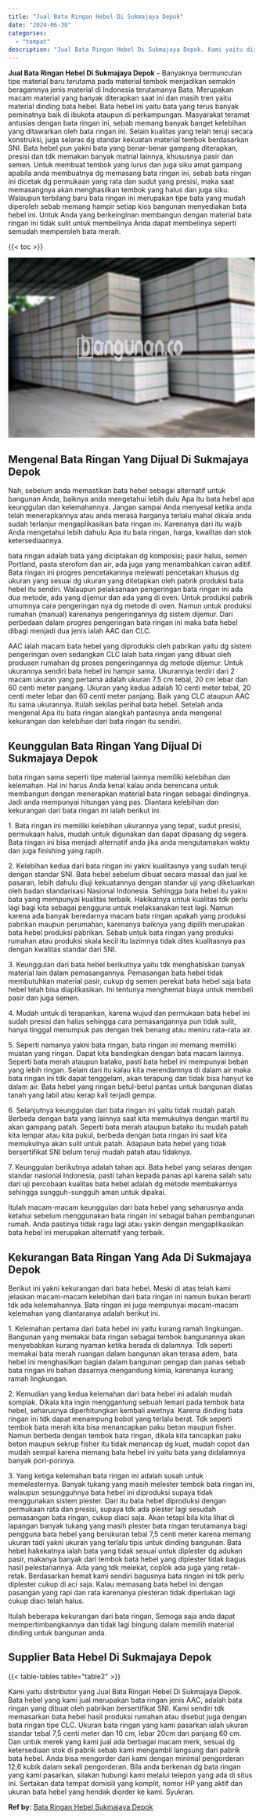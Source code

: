 ```yaml
---
title: "Jual Bata Ringan Hebel Di Sukmajaya Depok"
date: "2024-06-30"
categories: 
  - "tempat"
description: "Jual Bata Ringan Hebel Di Sukmajaya Depok. Kami yaitu distributor yang Jual Bata Ringan Hebel Di Sukmajaya Depok. Bata hebel yang kami jual merupakan bata ri..."
---
```


**Jual Bata Ringan Hebel Di Sukmajaya Depok** – Banyaknya bermunculan tipe material baru terutama pada material tembok menjadikan semakin beragamnya jenis material di Indonesia terutamanya Bata. Merupakan macam material yang banyak diterapkan saat ini dan masih tren yaitu material dinding bata hebel. Bata hebel ini yaitu bata yang terus banyak peminatnya baik di ibukota ataupun di perkampungan. Masyarakat teramat antusias dengan bata ringan ini, sebab memang banyak banget kelebihan yang ditawarkan oleh bata ringan ini. Selain kualitas yang telah teruji secara konstruksi, juga selaras dg standar kekuatan material tembok berdasarkan SNI. Bata hebel pun yakni bata yang benar-benar gampang diterapkan, presisi dan tdk memakan banyak matrial lainnya, khususnya pasir dan semen. Untuk membuat tembok yang lurus dan juga siku amat gampang apabila anda membuatnya dg memasang bata ringan ini, sebab bata ringan ini dicetak dg permukaan yang rata dan sudut yang presisi, maka saat memasangnya akan menghasilkan tembok yang halus dan juga siku. Walaupun terbilang baru bata ringan ini merupakan tipe bata yang mudah diperoleh sebab memang hampir setiap kios bangunan menyediakan bata hebel ini. Untuk Anda yang berkeinginan membangun dengan material bata ringan ini tidak sulit untuk membelinya Anda dapat membelinya seperti semudah memperoleh bata merah.

{{< toc >}}

![Jual Bata Ringan Hebel Di Sukmajaya Depok](/images/jual-hebel-murah-24.png)

## Mengenal Bata Ringan Yang Dijual Di Sukmajaya Depok

Nah, sebelum anda memastikan bata hebel sebagai alternatif untuk bangunan Anda, baiknya anda mengetahui lebih dulu Apa itu bata hebel apa keunggulan dan kelemahannya. Jangan sampai Anda menyesal ketika anda telah menerapkannya atau anda merasa harganya terlalu mahal dikala anda sudah terlanjur mengaplikasikan bata ringan ini. Karenanya dari itu wajib Anda mengetahui lebih dahulu Apa itu bata ringan, harga, kwalitas dan stok ketersediaannya.

bata ringan adalah bata yang diciptakan dg komposisi; pasir halus, semen Portland, pasta sterofom dan air, ada juga yang menambahkan cairan aditif. Bata ringan ini progres pencetakannya melewati pencetakan khusus dg ukuran yang sesuai dg ukuran yang ditetapkan oleh pabrik produksi bata hebel itu sendiri. Walaupun pelaksanaan pengeringan bata ringan ini ada dua metode, ada yang dijemur dan ada yang di oven. Untuk produksi pabrik umumnya cara pengeringan nya dg metode di oven. Namun untuk produksi rumahan (manual) karenanya pengeringannya dg sistem dijemur. Dari perbedaan dalam progres pengeringan bata ringan ini maka bata hebel dibagi menjadi dua jenis ialah AAC dan CLC.

AAC ialah macam bata hebel yang diproduksi oleh pabrikan yaitu dg sistem pengeringan oven sedangkan CLC ialah bata ringan yang dibuat oleh produsen rumahan dg proses pengeringannya dg metode dijemur. Untuk ukurannya sendiri bata hebel ini hampir sama. Ukurannya terdiri dari 2 macam ukuran yang pertama adalah ukuran 7.5 cm tebal, 20 cm lebar dan 60 centi meter panjang. Ukuran yang kedua adalah 10 centi meter tebal, 20 centi meter lebar dan 60 centi meter panjang. Baik yang CLC ataupun AAC itu sama ukurannya. Itulah sekilas perihal bata hebel. Setelah anda mengenal Apa itu bata ringan alangkah pantasnya anda mengenal kekurangan dan kelebihan dari bata ringan itu sendiri.

## Keunggulan Bata Ringan Yang Dijual Di Sukmajaya Depok

bata ringan sama seperti tipe material lainnya memiliki kelebihan dan kelemahan. Hal ini harus Anda kenal kalau anda berencana untuk membangun dengan menerapkan material bata ringan sebagai dindingnya. Jadi anda mempunyai hitungan yang pas. Diantara kelebihan dan kekurangan dari bata ringan ini ialah berikut ini.

1\. Bata ringan ini memiliki kelebihan ukurannya yang tepat, sudut presisi, permukaan halus, mudah untuk digunakan dan dapat dipasang dg segera. Bata ringan ini bisa menjadi alternatif anda jika anda mengutamakan waktu dan juga finishing yang rapih.

2\. Kelebihan kedua dari bata ringan ini yakni kualitasnya yang sudah teruji dengan standar SNI. Bata hebel sebelum dibuat secara massal dan jual ke pasaran, lebih dahulu diuji kekuatannya dengan standar uji yang dikeluarkan oleh badan standarisasi Nasional Indonesia. Sehingga bata hebel itu yakni bata yang mempunyai kualitas terbaik. Hakikatnya untuk kualitas tdk perlu lagi bagi kita sebagai pengguna untuk melaksanakan test lagi. Namun karena ada banyak beredarnya macam bata ringan apakah yang produksi pabrikan maupun perumahan, karenanya baiknya yang dipilih merupakan bata hebel produksi pabrikan. Sebab untuk bata ringan yang produksi rumahan atau produksi skala kecil itu lazimnya tidak dites kualitasnya pas dengan kwalitas standar dari SNI.

3\. Keunggulan dari bata hebel berikutnya yaitu tdk menghabiskan banyak material lain dalam pemasangannya. Pemasangan bata hebel tidak membutuhkan material pasir, cukup dg semen perekat bata hebel saja bata hebel telah bisa diaplikasikan. Ini tentunya menghemat biaya untuk membeli pasir dan juga semen.

4\. Mudah untuk di terapankan, karena wujud dan permukaan bata hebel ini sudah presisi dan halus sehingga cara pemasangannya pun tidak sulit, hanya tinggal menumpuk pas dengan trek benang atau meniru rata-rata air.

5\. Seperti namanya yakni bata ringan, bata ringan ini memang memiliki muatan yang ringan. Dapat kita bandingkan dengan bata macam lainnya. Seperti bata merah ataupun batako, pasti bata hebel ini mempunyai beban yang lebih ringan. Selain dari itu kalau kita merendamnya di dalam air maka bata ringan ini tdk dapat tenggelam, akan terapung dan tidak bisa hanyut ke dalam air. Bata hebel yang ringan betul-betul pantas untuk bangunan diatas tanah yang labil atau kerap kali terjadi gempa.

6\. Selanjutnya keunggulan dari bata ringan ini yaitu tidak mudah patah. Berbeda dengan bata yang lainnya saat kita memukulnya dengan martil itu akan gampang patah. Seperti bata merah ataupun batako itu mudah patah kita lempar atau kita pukul, berbeda dengan bata ringan ini saat kita memukulnya akan sulit untuk patah. Adapaun bata hebel yang tidak bersertifikat SNI belum teruji mudah patah atau tidaknya.

7\. Keunggulan berikutnya adalah tahan api. Bata hebel yang selaras dengan standar nasional Indonesia, pasti tahan kepada panas api karena salah satu dari uji percobaan kualitas bata hebel adalah dg metode membakarnya sehingga sungguh-sungguh aman untuk dipakai.

Itulah macam-macam keunggulan dari bata hebel yang seharusnya anda ketahui sebelum menggunakan bata ringan ini sebagai bahan pembangunan rumah. Anda pastinya tidak ragu lagi atau yakin dengan mengaplikasikan bata hebel ini merupakan alternatif yang terbaik.

## Kekurangan Bata Ringan Yang Ada Di Sukmajaya Depok

Berikut ini yakni kekurangan dari bata hebel. Meski di atas telah kami jelaskan macam-macam kelebihan dari bata ringan ini namun bukan berarti tdk ada kelemahannya. Bata ringan ini juga mempunyai macam-macam kelemahan yang diantaranya adalah berikut ini.

1\. Kelemahan pertama dari bata hebel ini yaitu kurang ramah lingkungan. Bangunan yang memakai bata ringan sebagai tembok bangunannya akan menyebabkan kurang nyaman ketika berada di dalamnya. Tdk seperti memakai bata merah ruangan dalam bangunan akan terasa adem, bata hebel ini menghasilkan bagian dalam bangunan pengap dan panas sebab bata ringan ini bahan dasarnya mengandung kimia, karenanya kurang ramah lingkungan.

2\. Kemudian yang kedua kelemahan dari bata hebel ini adalah mudah somplak. Dikala kita ingin menggantung sebuah lemari pada tembok bata hebel, seharusnya diperhitungkan kembali awetnya. Karena dinding bata ringan ini tdk dapat menampung bobot yang terlalu berat. Tdk seperti tembok bata merah kita bisa menancapkan paku beton maupun fisher. Namun berbeda dengan tembok bata ringan, dikala kita tancapkan paku beton maupun sekrup fisher itu tidak menancap dg kuat, mudah copot dan mudah sempal karena memang bata hebel ini yaitu bata yang didalamnya banyak pori-porinya.

3\. Yang ketiga kelemahan bata ringan ini adalah susah untuk memelesternya. Banyak tukang yang masih melester tembok bata ringan ini, walaupun sesungguhnya bata hebel ini diproduksi supaya tidak menggunakan sistem plester. Dari itu bata hebel diproduksi dengan permukaan rata dan presisi, supaya tdk ada plester lagi sesudah pemasangan bata ringan, cukup diaci saja. Akan tetapi bila kita lihat di lapangan banyak tukang yang masih plester bata ringan terutamanya bagi pengguna bata hebel yang berukuran tebal 7,5 centi meter karena memang ukuran tadi yakni ukuran yang terlalu tipis untuk dinding bangunan. Bata hebel hakekatnya ialah bata yang tidak sesuai untuk diplester dg adukan pasir, makanya banyak dari tembok bata hebel yang diplester tidak bagus hasil pelestariannya. Ada yang tdk melekat, coplok ada juga yang retak-retak. Berdasarkan hemat kami sendiri bagusnya bata ringan ini tdk perlu diplester cukup di aci saja. Kalau memasang bata hebel ini dengan pasangan yang rapi dan rata karenanya plesteran tidak diperlukan lagi cukup diaci telah halus.

Itulah beberapa kekurangan dari bata ringan, Semoga saja anda dapat mempertimbangkannya dan tidak lagi bingung dalam memilih material dinding untuk bangunan anda.

## Supplier Bata Hebel Di Sukmajaya Depok

{{< table-tables table="table2" >}}

Kami yaitu distributor yang Jual Bata Ringan Hebel Di Sukmajaya Depok. Bata hebel yang kami jual merupakan bata ringan jenis AAC, adalah bata ringan yang dibuat oleh pabrikan bersertifikat SNI. Kami sendiri tdk memasarkan bata hebel hasil produksi rumahan atau disebut juga dengan bata ringan tipe CLC. Ukuran bata ringan yang kami pasarkan ialah ukuran standar tebal 7,5 centi meter dan 10 cm, lebar 20cm dan panjang 60 cm. Dan untuk merek yang kami jual ada berbagai macam merk, sesuai dg ketersediaan stok di pabrik sebab kami mengambil langsung dari pabrik bata hebel. Anda bisa mengorder dari kami dengan minimal pengorderan 12,6 kubik dalam sekali pengorderan. Bila anda berkenan dg bata ringan yang kami pasarkan, silakan hubungi kami melalui telepon yang ada di situs ini. Sertakan data tempat domisili yang komplit, nomor HP yang aktif dan ukuran bata hebel yang hendak diorder ke kami. Syukran.

**Ref by:** [Bata Ringan Hebel Sukmajaya Depok](https://id.wikipedia.org/wiki/Bata)
